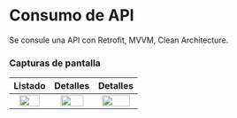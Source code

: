 # Consumo de API
<p align="center">

Se consule una API con Retrofit, MVVM, Clean Architecture.

### Capturas de pantalla
| Listado | Detalles | Detalles |
| :------------: | :------------: | :------------: |
| <img src="https://i.imgur.com/PlK9Imc.png" style="height: 80%; width:80%;"/>  | <img src="https://i.imgur.com/GGoSgcn.png" style="height: 80%; width:80%;"/>  | <img src="https://i.imgur.com/R7bKZrs.png" style="height: 80%; width:89%;"/>  |
